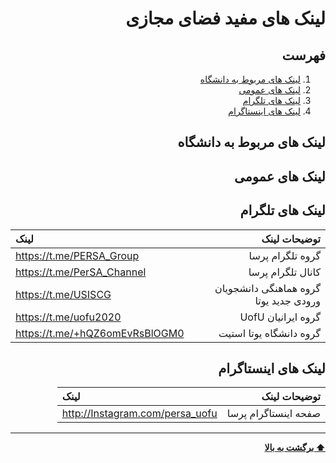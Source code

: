 <div dir="rtl">

# لینک های مفید فضای مجازی

## فهرست
1. [لینک های مربوط به دانشگاه](#لینک-های-مربوط-به-دانشگاه)
2. [لینک های عمومی](#لینک-های-عمومی)
3. [لینک های تلگرام](#لینک-های-تلگرام)
4. [لینک های اینستاگرام](#لینک-های-اینستاگرام)
  
  

## لینک های مربوط به دانشگاه
## لینک های عمومی
## لینک های تلگرام
| توضیحات لینک | لینک |
| ---:         |     :---      |
| گروه تلگرام پرسا | https://t.me/PERSA_Group |
| کانال تلگرام پرسا | https://t.me/PerSA_Channel |
| گروه هماهنگی دانشجویان ورودی جدید یوتا  | https://t.me/USISCG |
| گروه ایرانیان UofU | https://t.me/uofu2020 |
| گروه دانشگاه یوتا استیت | https://t.me/+hQZ6omEvRsBlOGM0 |

## لینک های اینستاگرام
| توضیحات لینک | لینک |
| ---:         |     :---      |
| صفحه اینستاگرام پرسا | http://Instagram.com/persa_uofu |


---
**[⬆ برگشت به بالا](#لینک-های-مفید-فضای-مجازی)**
</div>